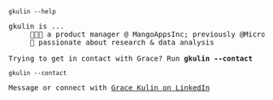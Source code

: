 `gkulin --help`
<pre>
gkulin is ...
     👩🏻‍💻 a product manager @ MangoAppsInc; previously @Microsoft helping devs get from code to cloud faster with <a href="https://aka.ms/azd">azd</a>
     🧐 passionate about research & data analysis

Trying to get in contact with Grace? Run <b>gkulin --contact</b>
</pre>

`gkulin --contact`
<pre>
Message or connect with <a href="https://www.linkedin.com/in/grace-kulin/">Grace Kulin on LinkedIn</a>
</pre>
